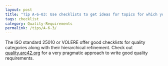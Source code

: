 ```yaml
---
layout: post
title: "Tip A-6-03: Use checklists to get ideas for topics for which you should collect explicit quality requirements."
tags: checklist
category: Quality-Requirements
permalink: /tips/A-6-3/
---
```


The ISO standard 25010 or VOLERE offer good checklists for quality categories along with their hierarchical refinement.
Check out [quality.arc42.org](https://quality.arc42.org) for a very pragmatic approach to write good quality requirements. 
